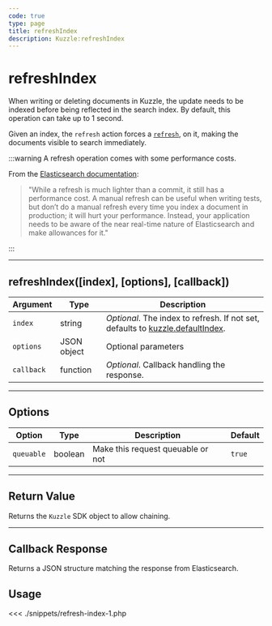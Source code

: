 ```yaml
---
code: true
type: page
title: refreshIndex
description: Kuzzle:refreshIndex
---
```


# refreshIndex

When writing or deleting documents in Kuzzle, the update needs to be indexed before being reflected
in the search index.
By default, this operation can take up to 1 second.

Given an index, the `refresh` action forces a [`refresh`](https://www.elastic.co/guide/en/elasticsearch/reference/5.4/docs-refresh.html),
on it, making the documents visible to search immediately.

:::warning
A refresh operation comes with some performance costs.

From the [Elasticsearch documentation](https://www.elastic.co/guide/en/elasticsearch/reference/5.6/docs-refresh.html):
> "While a refresh is much lighter than a commit, it still has a performance cost. A manual refresh can be useful when writing tests, but don’t do a manual refresh every time you index a document in production; it will hurt your performance. Instead, your application needs to be aware of the near real-time nature of Elasticsearch and make allowances for it."

:::

---

## refreshIndex([index], [options], [callback])

| Argument   | Type        | Description                                                                                                     |
| ---------- | ----------- | --------------------------------------------------------------------------------------------------------------- |
| `index`    | string      | _Optional_. The index to refresh. If not set, defaults to [kuzzle.defaultIndex](/sdk/php/3/core-classes/kuzzle/#properties). |
| `options`  | JSON object | Optional parameters                                                                                             |
| `callback` | function    | _Optional_. Callback handling the response.                                                                     |

---

## Options

| Option     | Type    | Description                       | Default |
| ---------- | ------- | --------------------------------- | ------- |
| `queuable` | boolean | Make this request queuable or not | `true`  |

---

## Return Value

Returns the `Kuzzle` SDK object to allow chaining.

---

## Callback Response

Returns a JSON structure matching the response from Elasticsearch.

## Usage

<<< ./snippets/refresh-index-1.php

